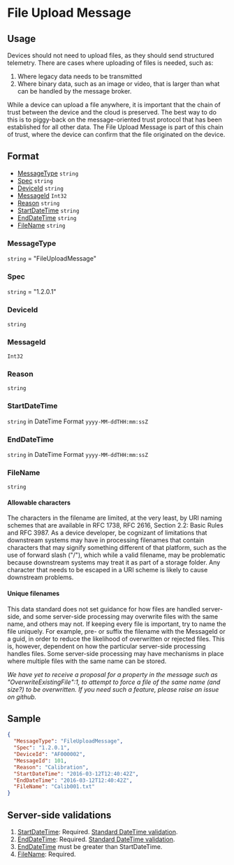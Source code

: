 # File Upload Message
## Usage
Devices should not need to upload files, as they should send structured telemetry. There are cases where uploading of files is needed, such as:
1.	Where legacy data needs to be transmitted
2.	Where binary data, such as an image or video, that is larger than what can be handled by the message broker.

While a device can upload a file anywhere, it is important that the chain of trust between the device and the cloud is preserved. The best way to do this is to piggy-back on the message-oriented trust protocol that has been established for all other data. The File Upload Message is part of this chain of trust, where the device can confirm that the file originated on the device.

## Format
* [MessageType](#messagetype) ```string```
* [Spec](#spec) ```string```
* [DeviceId](#deviceid) ```string```
* [MessageId](#messageid) ```Int32```
* [Reason](#reason) ```string```
* [StartDateTime](#startdatetime) ```string```
* [EndDateTime](#enddatetime) ```string```
* [FileName](#filename) ```string```

### MessageType
```string``` = "FileUploadMessage"
### Spec
```string``` = "1.2.0.1"
### DeviceId
```string``` 
### MessageId
```Int32```
### Reason
```string```
### StartDateTime
```string``` in DateTime Format ```yyyy-MM-ddTHH:mm:ssZ```
### EndDateTime
```string``` in DateTime Format ```yyyy-MM-ddTHH:mm:ssZ```
### FileName
```string```

#### Allowable characters
The characters in the filename are limited, at the very least, by URI naming schemes that are available in RFC 1738, RFC 2616, Section 2.2: Basic Rules and RFC 3987. As a device developer, be cognizant of limitations that downstream systems may have in processing filenames that contain characters that may signify something different of that platform, such as the use of forward slash ("/"), which while a valid filename, may be problematic because downstream systems may treat it as part of a storage folder. Any character that needs to be escaped in a URI scheme is likely to cause downstream problems.

#### Unique filenames
This data standard does not set guidance for how files are handled server-side, and some server-side processing may overwrite files with the same name, and others may not. If keeping every file is important, try to name the file uniquely. For example, pre- or suffix the filename with the MessageId or a guid, in order to reduce the likelihood of overwritten or rejected files. This is, however, dependent on how the particular server-side processing handles files. Some server-side processing may have mechanisms in place where multiple files with the same name can be stored.

_We have yet to receive a proposal for a property in the message such as "OverwriteExistingFile":1, to attempt to force a file of the same name (and size?) to be overwritten. If you need such a feature, please raise an issue on github._

## Sample
```JSON
{
  "MessageType": "FileUploadMessage",
  "Spec": "1.2.0.1",
  "DeviceId": "AF000002",
  "MessageId": 101,
  "Reason": "Calibration",
  "StartDateTime": "2016-03-12T12:40:42Z",
  "EndDateTime": "2016-03-12T12:40:42Z",
  "FileName": "Calib001.txt"
}
```

## Server-side validations
1.	[StartDateTime](#startdatetime): Required. [Standard DateTime validation](../00-UsageNotes/DateTime-Formatting.md#standardddateTimevalidation).
2.	[EndDateTime](#enddatetime): Required. [Standard DateTime validation](../00-UsageNotes/DateTime-Formatting.md#standardddateTimevalidation).
3.	[EndDateTime](#enddatetime) must be greater than StartDateTime.
4.	[FileName](#filename): Required.
